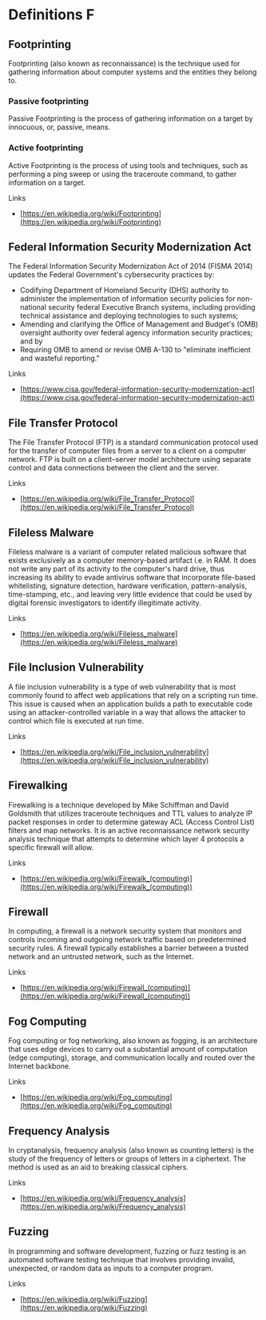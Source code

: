 # Definitions F

## Footprinting
Footprinting (also known as reconnaissance) is the technique used for gathering information about computer systems and the entities they belong to.

### Passive footprinting
Passive Footprinting is the process of gathering information on a target by innocuous, or, passive, means.

### Active footprinting
Active Footprinting is the process of using tools and techniques, such as performing a ping sweep or using the traceroute command, to gather information on a target.

Links
- [https://en.wikipedia.org/wiki/Footprinting](https://en.wikipedia.org/wiki/Footprinting)

## Federal Information Security Modernization Act
The Federal Information Security Modernization Act of 2014 (FISMA 2014) updates the Federal Government's cybersecurity practices by:
- Codifying Department of Homeland Security (DHS) authority to administer the implementation of information security policies for non-national security federal Executive Branch systems, including providing technical assistance and deploying technologies to such systems;
- Amending and clarifying the Office of Management and Budget's (OMB) oversight authority over federal agency information security practices; and by
- Requiring OMB to amend or revise OMB A-130 to "eliminate inefficient and wasteful reporting."

Links
- [https://www.cisa.gov/federal-information-security-modernization-act](https://www.cisa.gov/federal-information-security-modernization-act)

## File Transfer Protocol
The File Transfer Protocol (FTP) is a standard communication protocol used for the transfer of computer files from a server to a client on a computer network. FTP is built on a client–server model architecture using separate control and data connections between the client and the server.

Links
- [https://en.wikipedia.org/wiki/File_Transfer_Protocol](https://en.wikipedia.org/wiki/File_Transfer_Protocol)

## Fileless Malware
Fileless malware is a variant of computer related malicious software that exists exclusively as a computer memory-based artifact i.e. in RAM.
It does not write any part of its activity to the computer's hard drive, thus increasing its ability to evade antivirus software that incorporate file-based whitelisting, signature detection, hardware verification, pattern-analysis, time-stamping, etc., and leaving very little evidence that could be used by digital forensic investigators to identify illegitimate activity.

Links
- [https://en.wikipedia.org/wiki/Fileless_malware](https://en.wikipedia.org/wiki/Fileless_malware)

## File Inclusion Vulnerability
A file inclusion vulnerability is a type of web vulnerability that is most commonly found to affect web applications that rely on a scripting run time.
This issue is caused when an application builds a path to executable code using an attacker-controlled variable in a way that allows the attacker to control which file is executed at run time.

Links
- [https://en.wikipedia.org/wiki/File_inclusion_vulnerability](https://en.wikipedia.org/wiki/File_inclusion_vulnerability)

## Firewalking
Firewalking is a technique developed by Mike Schiffman and David Goldsmith that utilizes traceroute techniques and TTL values to analyze IP packet responses in order to determine gateway ACL (Access Control List) filters and map networks.
It is an active reconnaissance network security analysis technique that attempts to determine which layer 4 protocols a specific firewall will allow.

Links
- [https://en.wikipedia.org/wiki/Firewalk_(computing)](https://en.wikipedia.org/wiki/Firewalk_(computing))

## Firewall
In computing, a firewall is a network security system that monitors and controls incoming and outgoing network traffic based on predetermined security rules.
A firewall typically establishes a barrier between a trusted network and an untrusted network, such as the Internet.

Links
- [https://en.wikipedia.org/wiki/Firewall_(computing)](https://en.wikipedia.org/wiki/Firewall_(computing))

## Fog Computing
Fog computing or fog networking, also known as fogging, is an architecture that uses edge devices to carry out a substantial amount of computation (edge computing), storage, and communication locally and routed over the Internet backbone.

Links
- [https://en.wikipedia.org/wiki/Fog_computing](https://en.wikipedia.org/wiki/Fog_computing)

## Frequency Analysis
In cryptanalysis, frequency analysis (also known as counting letters) is the study of the frequency of letters or groups of letters in a ciphertext.
The method is used as an aid to breaking classical ciphers.

Links
- [https://en.wikipedia.org/wiki/Frequency_analysis](https://en.wikipedia.org/wiki/Frequency_analysis)

## Fuzzing
In programming and software development, fuzzing or fuzz testing is an automated software testing technique that involves providing invalid, unexpected, or random data as inputs to a computer program.

Links
- [https://en.wikipedia.org/wiki/Fuzzing](https://en.wikipedia.org/wiki/Fuzzing)
